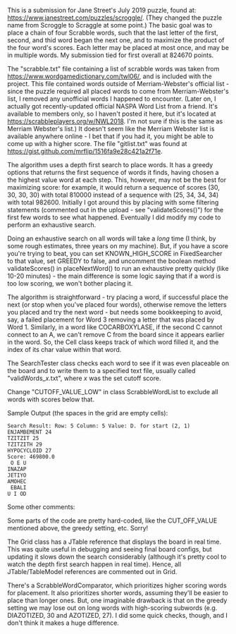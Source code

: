 This is a submission for Jane Street's July 2019 puzzle, found at: https://www.janestreet.com/puzzles/scroggle/. (They changed the puzzle name from Scroggle to Scraggle at some point.) The basic goal was to place a chain of four Scrabble words, such that the last letter of the first, second, and thid word began the next one, and to maximize the product of the four word's scores. Each letter may be placed at most once, and may be in multiple words. My submission tied for first overall at 824670 points.

The "scrabble.txt" file containing a list of scrabble words was taken from https://www.wordgamedictionary.com/twl06/, and is included with the project. This file contained words outside of Merriam-Webster's official list - since the puzzle required all placed words to come from Merriam-Webster's list, I removed any unofficial words I happened to encounter. (Later on, I actually got recently-updated official NASPA Word List from a friend. It's available to members only, so I haven't posted it here, but it's located at https://scrabbleplayers.org/w/NWL2018. I'm not sure if this is the same as Merriam Webster's list.) It doesn't seem like the Merriam Webster list is available anywhere online - I bet that if you had it, you might be able to come up with a higher score. The file "gitlist.txt" was found at https://gist.github.com/mrflip/1516fa9e28c421a2f71e.

The algorithm uses a depth first search to place words. It has a greedy options that returns the first sequence of words it finds, having chosen a the highest value word at each step. This, however, may not be the best for maximizing score: for example, it would return a sequence of scores (30, 30, 30, 30) with total 810000 instead of a sequence with (25, 34, 34, 34) with total 982600. Initially I got around this by placing with some filtering statements (commented out in the upload - see "validateScores()") for the first few words to see what happened. Eventually I did modify my code to perform an exhaustive search.

Doing an exhaustive search on all words will take a *long* time (I think, by some rough estimates, three years on my machine). But, if you have a score you're trying to beat, you can set KNOWN_HIGH_SCORE in FixedSearcher to that value, set GREEDY to false, and uncomment the boolean method validateScores() in placeNextWord() to run an exhaustive pretty quickly (like 10-20 minutes) - the main difference is some logic saying that if a word is too low scoring, we won't bother placing it.

The algorithm is straightforward - try placing a word, if successful place the next (or stop when you've placed four words), otherwise remove the letters you placed and try the next word - but needs some bookkeeping to avoid, say, a failed placement for Word 3 removing a letter that was placed by Word 1. Similarly, in a word like COCARBOXYLASE, if the second C cannot connect to an A, we can't remove C from the board since it appears earlier in the word. So, the Cell class keeps track of which word filled it, and the index of its char value within that word.

The SearchTester class checks each word to see if it was even placeable on the board and to write them to a specified text file, usually called "validWords_*x*.txt", where *x* was the set cutoff score.

Change "CUTOFF_VALUE_LOW" in class ScrabbleWordList to exclude all words with scores below that.

Sample Output (the spaces in the grid are empty cells):
```
Search Result: Row: 5 Column: 5 Value: D. for start (2, 1)
ENJAMBEMENT 24
TZITZIT 25
TZITZITH 29
HYPOCYCLOID 27
Score: 469800.0
 O E U
INAZAP
JETIYO
AMOHEC
 EBALI
U I OD
```
Some other comments:

Some parts of the code are pretty hard-coded, like the CUT_OFF_VALUE mentioned above, the greedy setting, etc. Sorry!

The Grid class has a JTable reference that displays the board in real time. This was quite useful in debugging and seeing final board configs, but updating it slows down the search considerably (although it's pretty cool to watch the depth first search happen in real time). Hence, all JTable/TableModel references are commented out in Grid.

There's a ScrabbleWordComparator, which prioritizes higher scoring words for placement. It also prioritizes shorter words, assuming they'll be easier to place than longer ones. But, one imaginable drawback is that on the greedy setting we may lose out on long words with high-scoring subwords (e.g. DIAZOTIZED, 30 and AZOTIZED, 27). I did some quick checks, though, and I don't think it makes a huge difference.
